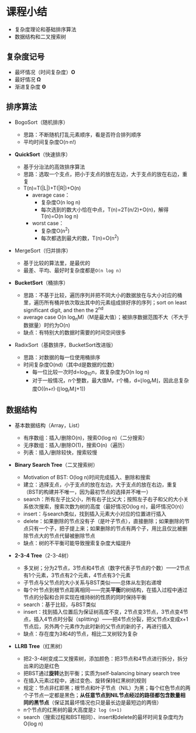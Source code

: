 # 课程小结

- 复杂度理论和基础排序算法
- 数据结构和二叉搜索树

## 复杂度记号

- 最坏情况（时间复杂度）**O**
- 最好情况  **Ω**
- 渐进复杂度  **Θ**

## 排序算法

- BogoSort（随机排序）
  - 思路：不断随机打乱元素顺序，看是否符合排列顺序
  - 平均时间复杂度O(n·n!)

- **QuickSort**（快速排序）
  - 基于分治法的高效排序算法
  - 思路：选取一个支点，把小于支点的放在左边，大于支点的放在右边，重复
  - T(n)=T(|L|)+T(|R|)+O(n)
    - average case：
      - 复杂度O(n log n)
      - 每次选到的数大小恰在中点，T(n)=2T(n/2)+O(n)，解得T(n)=O(n log n)
    - worst case：
      - 复杂度O(n<sup>2</sup>)
      - 每次都选到最大的数，T(n)=O(n<sup>2</sup>)

- MergeSort（归并排序）
  - 基于比较的算法里，是最优的
  - 最差、平均、最好时复杂度都是`O(n log n)`

- **BucketSort**（桶排序）
  - 思路：不基于比较，遍历序列并把不同大小的数据放在与大小对应的桶里，遍历所有桶并依次取出其中的元素组成排好序的序列；sort on least significant digit, and then the 2<sup>nd</nd>
  - average case O(n log<sub>n</sub>M)（M是最大值）；被排序数据范围不大（不大于数据量）时约为O(n)
  - 缺点：有特别大的数据时需要的时间空间很多

- RadixSort（基数排序，BucketSort改进版）
  - 思路：对数据的每一位使用桶排序
  - 时间复杂度O(nd)（其中d是数据的位数）
    - 每一位比较一次时d=log<sub>10</sub>n，故复杂度为O(n log n)
    - 对于一般情况，n个整数，最大值M，r个桶，d=⌊log<sub>r</sub>M⌋，因此总复杂度O((n+r)·(⌊log<sub>r</sub>M⌋+1))

## 数据结构

- 基本数据结构（Array，List）
  - 有序数组：插入/删除O(n)，搜索O(log n)（二分搜索）
  - 无序数组：插入/删除O(1)，搜索O(n)（遍历）
  - 列表：插入/删除较快，搜索较慢

- **Binary Search Tree**（二叉搜索树）
  - Motivation of BST: O(log n)时间完成插入、删除和搜索
  - 建立：选择支点，小于支点的放在左边，大于支点的放在右边，重复（BST的构建并不唯一，因为最初节点的选择并不唯一）
  - search：所有左子比父小，所有右子比父大；按照左子右子和父的大小关系依次搜索，搜索次数为树的高度（最好情况O(log n)，最坏情况O(n)）
  - insert：与search类似，找到插入元素大小对应的位置进行插入
  - delete：如果删除的节点没有子（是叶子节点），直接删除；如果删除的节点只有一个子，把子提上来；如果删除的节点有两个子，用比且仅比被删除节点大的节点代替被删除节点
  - 缺点：树的不平衡可能导致搜索复杂度大幅提升

- **2-3-4 Tree**（2-3-4树）
  - 多叉树；分为2节点，3节点和4节点（数字代表子节点的个数）——2节点有1个元素，3节点有2个元素，4节点有3个元素
  - 子节点与父节点的大小关系与BST类似——总体从左到右递增
  - 每个叶节点到根节点距离相同——完美**平衡**的树结构，在插入过程中通过节点的分裂和合并实现在维持树的性质的同时保持平衡
  - search：基于比较，与BST类似
  - insert：找到插入位置后为保证树高度不变，2节点变3节点，3节点变4节点，插入4节点时分裂（splitting）——把4节点分裂，把父节点x变成x+1节点后，另外两个元素作为此时新的父节点的新的子，再进行插入
  - 缺点：存在度为3和4的节点，相比二叉树较为复杂

- **LLRB Tree**（红黑树）
  - 把2-3-4树变成二叉搜索树，添加颜色：把3节点和4节点进行拆分，拆分出来的边是红色
  - 把BST通过**旋转**达到平衡；实质为self-balancing binary search tree
  - 在插入元素过程中，通过变色、旋转保持红黑树的规则
  - 规定：节点非红即黑；根节点和叶子节点（NIL）为黑；每个红色节点的两个子节点一定都是黑色；**从任意节点到NIL节点经过的路径都包含数量相同的黑节点**（保证其最坏情况也只是最长边是最短边的两倍）
  - n个节点的红黑树的最大高度是`2 log (n+1)`
  - search（搜索过程和BST相同）、insert和delete的最坏时间复杂度均为O(log n)
